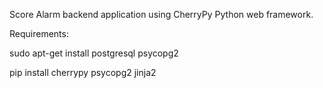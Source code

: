 Score Alarm backend application using CherryPy Python web framework.

Requirements:

sudo apt-get install postgresql psycopg2

pip install cherrypy psycopg2 jinja2
